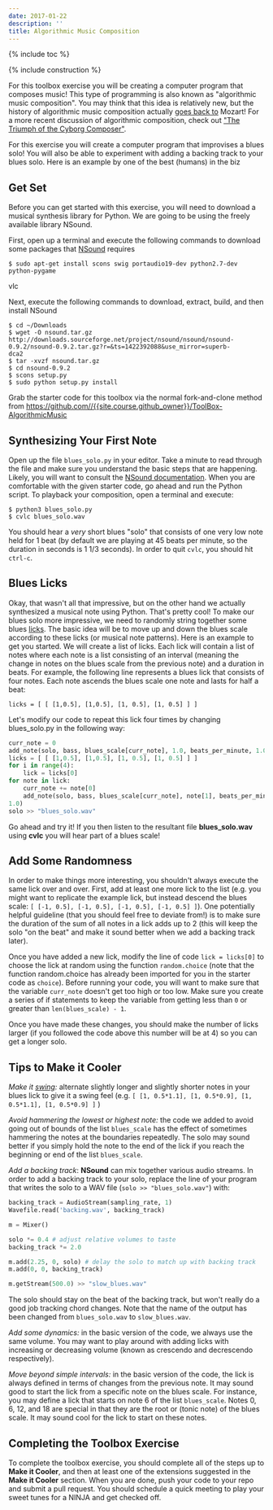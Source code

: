 ```yaml
---
date: 2017-01-22
description: ''
title: Algorithmic Music Composition
---
```


{% include toc %}

{% include construction %}

For this toolbox exercise you will be creating a computer program that
composes music! This type of programming is also known as "algorithmic music
composition". You may think that this idea is relatively new, but the history
of algorithmic music composition actually [goes back
to](http://en.wikipedia.org/wiki/Musikalisches_W%C3%BCrfelspiel) Mozart! For a
more recent discussion of algorithmic composition, check out ["The Triumph of
the Cyborg Composer"](http://www.psmag.com/books-and-culture/triumph-of-the-cyborg-composer-8507).

For this exercise you will create a computer program that improvises a blues
solo! You will also be able to experiment with adding a backing track to your
blues solo. Here is an example by one of the best (humans) in the biz

## Get Set

Before you can get started with this exercise, you will need to download a
musical synthesis library for Python. We are going to be using the freely
available library NSound.

First, open up a terminal and execute the following commands to download some
packages that [NSound](http://nsound.sourceforge.net/) requires

    $ sudo apt-get install scons swig portaudio19-dev python2.7-dev python-pygame
vlc

Next, execute the following commands to download, extract, build, and then
install NSound

    $ cd ~/Downloads
    $ wget -O nsound.tar.gz http://downloads.sourceforge.net/project/nsound/nsound/nsound-0.9.2/nsound-0.9.2.tar.gz?r=&ts=1422392088&use_mirror=superb-
    dca2
    $ tar -xvzf nsound.tar.gz
    $ cd nsound-0.9.2
    $ scons setup.py
    $ sudo python setup.py install

Grab the starter code for this toolbox via the normal fork-and-clone method
from <https://github.com//{{site.course.github_owner}}/ToolBox-AlgorithmicMusic>

## Synthesizing Your First Note

Open up the file `blues_solo.py` in your editor. Take a minute to read
through the file and make sure you understand the basic steps that are
happening. Likely, you will want to consult the [NSound
documentation](http://nsound.sourceforge.net/users_guide/basics.html). When
you are comfortable with the given starter code, go ahead and run the Python
script. To playback your composition, open a terminal and execute:

    $ python3 blues_solo.py
    $ cvlc blues_solo.wav

You should hear a _very_  short blues "solo" that consists of one very low note
held for 1 beat (by default we are playing at 45 beats per minute, so the
duration in seconds is 1 1/3 seconds). In order to quit `cvlc`, you should hit
`ctrl-c`.

## Blues Licks

Okay, that wasn't all that impressive, but on the other hand we actually
synthesized a musical note using Python. That's pretty cool! To make our blues
solo more impressive, we need to randomly string together some blues
[licks](http://en.wikipedia.org/wiki/Lick_%28music%29). The basic idea will be
to move up and down the blues scale according to these licks (or musical note
patterns). Here is an example to get you started. We will create a list of
licks. Each lick will contain a list of notes where each note is a list
consisting of an interval (meaning the change in notes on the blues scale from
the previous note) and a duration in beats. For example, the following line
represents a blues lick that consists of four notes. Each note ascends the
blues scale one note and lasts for half a beat:

    licks = [ [ [1,0.5], [1,0.5], [1, 0.5], [1, 0.5] ] ]

Let's modify our code to repeat this lick four times by changing blues_solo.py
in the following way:

``` python
curr_note = 0
add_note(solo, bass, blues_scale[curr_note], 1.0, beats_per_minute, 1.0)
licks = [ [ [1,0.5], [1,0.5], [1, 0.5], [1, 0.5] ] ]
for i in range(4):
    lick = licks[0]
for note in lick:
    curr_note += note[0]
    add_note(solo, bass, blues_scale[curr_note], note[1], beats_per_minute,
1.0)
solo >> "blues_solo.wav"
```

Go ahead and try it! If you then listen to the resultant file **blues_solo.wav** using **cvlc**  you will hear part of a blues scale!

## Add Some Randomness

In order to make things more interesting, you shouldn't always execute the
same lick over and over. First, add at least one more lick to the list (e.g.
you might want to replicate the example lick, but instead descend the blues
scale: `[ [-1, 0.5], [-1, 0.5], [-1, 0.5], [-1, 0.5] ]`). One potentially
helpful guideline (that you should feel free to deviate from!) is to make sure
the duration of the sum of all notes in a lick adds up to 2 (this will keep
the solo "on the beat" and make it sound better when we add a backing track
later).

Once you have added a new lick, modify the line of code `lick = licks[0]` to
choose the lick at random using the function `random.choice` (note that the
function random.choice has already been imported for you in the starter code
as `choice`). Before running your code, you will want to make sure that the
variable `curr_note` doesn't get too high or too low. Make sure you create a
series of if statements to keep the variable from getting less than `0` or
greater than `len(blues_scale) - 1`.

Once you have made these changes, you should make the number of licks larger
(if you followed the code above this number will be at 4) so you can get a
longer solo.

## Tips to Make it Cooler

_Make it
[swing](http://en.wikipedia.org/wiki/Swing_%28jazz_performance_style%29#Rhythm):_
alternate slightly longer and slightly shorter notes in your blues lick to
give it a swing feel (e.g. `[ [1, 0.5*1.1], [1, 0.5*0.9], [1, 0.5*1.1], [1,
0.5*0.9] ]` )

_Avoid hammering the lowest or highest note:_ the code we added to avoid going
out of bounds of the list `blues_scale` has the effect of sometimes hammering
the notes at the boundaries repeatedly. The solo may sound better if you
simply hold the note to the end of the lick if you reach the beginning or end
of the list `blues_scale`.

_Add a backing track_: **NSound** can mix together various audio streams.
In order to add a backing track to your solo, replace the line of your program
that writes the solo to a WAV file (`solo >> "blues_solo.wav"`) with:

``` python
backing_track = AudioStream(sampling_rate, 1)
Wavefile.read('backing.wav', backing_track)

m = Mixer()

solo *= 0.4 # adjust relative volumes to taste
backing_track *= 2.0

m.add(2.25, 0, solo) # delay the solo to match up with backing track
m.add(0, 0, backing_track)

m.getStream(500.0) >> "slow_blues.wav"
```

The solo should stay on the beat of the backing track, but won't really do a
good job tracking chord changes. Note that the name of the output has been
changed from `blues_solo.wav` to `slow_blues.wav`.

_Add some dynamics:_ in the basic version of the code, we always use the same
volume. You may want to play around with adding licks with increasing or
decreasing volume (known as crescendo and decrescendo respectively).

_Move beyond simple intervals:_ in the basic version of the code, the lick is
always defined in terms of changes from the previous note. It may sound good
to start the lick from a specific note on the blues scale. For instance, you
may define a lick that starts on note 6 of the list `blues_scale`. Notes 0, 6,
12, and 18 are special in that they are the root or (tonic note) of the blues
scale. It may sound cool for the lick to start on these notes.

## Completing the Toolbox Exercise

To complete the toolbox exercise, you should complete all of the steps up to
**Make it Cooler**, and then at least one of the extensions suggested in the
**Make it Cooler** section. When you are done, push your code to your repo and
submit a pull request. You should schedule a quick meeting to play your sweet
tunes for a NINJA and get checked off.
